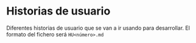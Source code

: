 # Historias de usuario

Diferentes historias de usuario que se van a ir usando para desarrollar. El formato del fichero será `HU<número>.md`
